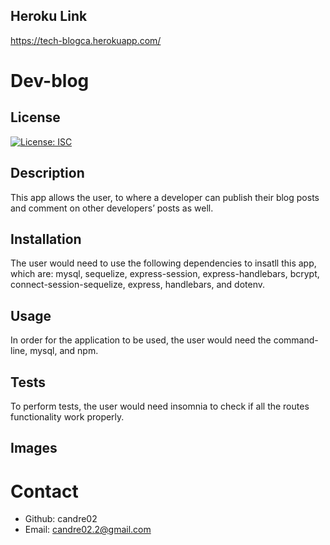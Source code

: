 ## Heroku Link
https://tech-blogca.herokuapp.com/

# Dev-blog

## License
[![License: ISC](https://img.shields.io/badge/License-ISC-blue.svg)](https://opensource.org/licenses/ISC)

## Description
This app allows the user, to where a developer can publish their blog posts and comment on other developers’ posts as well.

## Installation
The user would need to use the following dependencies to insatll this app, which are: mysql, sequelize, express-session, express-handlebars, bcrypt, connect-session-sequelize, express, handlebars, and dotenv.

## Usage
In order for the application to be used, the user would need the command-line, mysql, and npm.

## Tests
To perform tests, the user would need insomnia to check if all the routes functionality work properly.

## Images



# Contact
* Github: candre02
* Email: candre02.2@gmail.com